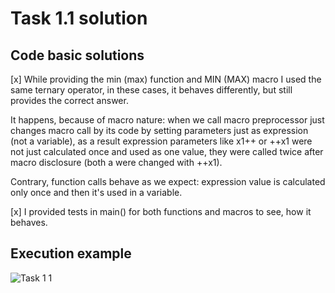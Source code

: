 # Task 1.1 solution
## Code basic solutions

[x] While providing the min (max) function and MIN (MAX) macro I used the same ternary operator, in these cases, it behaves differently, but still provides the correct answer.

It happens, because of macro nature: when we call macro preprocessor just changes macro call by its code by setting parameters just as expression (not a variable),
as a result expression parameters like x1++ or ++x1 were not just calculated once and used as one value, they were called twice after macro disclosure 
(both a were changed with ++x1).

Contrary, function calls behave as we expect: expression value is calculated only once and then it's used in a variable.

[x] I provided tests in main() for both functions and macros to see, how it behaves.

## Execution example
![Task 1 1](https://user-images.githubusercontent.com/48071683/190522285-03b94a01-9e28-4ab0-9f68-dac09d181319.png)
